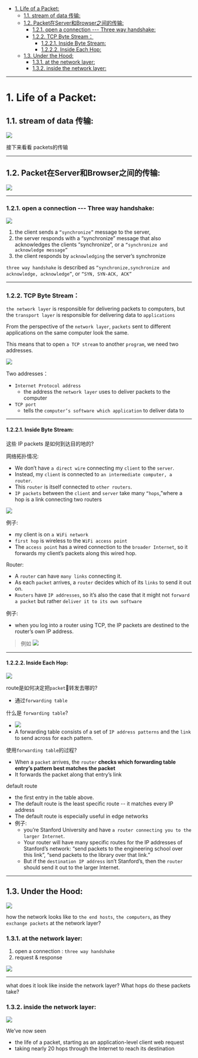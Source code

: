 
- [1. Life of a Packet:](#1-life-of-a-packet)
    - [1.1. stream of data 传输:](#11-stream-of-data-%E4%BC%A0%E8%BE%93)
    - [1.2. Packet在Server和Browser之间的传输:](#12-packet%E5%9C%A8server%E5%92%8Cbrowser%E4%B9%8B%E9%97%B4%E7%9A%84%E4%BC%A0%E8%BE%93)
        - [1.2.1. open a connection --- Three way handshake:](#121-open-a-connection-----three-way-handshake)
        - [1.2.2. TCP Byte Stream：](#122-tcp-byte-stream)
            - [1.2.2.1. Inside Byte Stream:](#1221-inside-byte-stream)
            - [1.2.2.2. Inside Each Hop:](#1222-inside-each-hop)
    - [1.3. Under the Hood:](#13-under-the-hood)
        - [1.3.1. at the network layer:](#131-at-the-network-layer)
        - [1.3.2. inside the network layer:](#132-inside-the-network-layer)


---

# 1. Life of a Packet:

## 1.1. stream of data 传输:

![](https://ws2.sinaimg.cn/large/006tNbRwgy1fxnrja2ycnj30yo0eqgpk.jpg)

接下来看看 packets的传输

---

## 1.2. Packet在Server和Browser之间的传输:

![](https://ws1.sinaimg.cn/large/006tNbRwgy1fxord7du9tj31gq0u042w.jpg)

---

### 1.2.1. open a connection --- Three way handshake:

![](https://ws1.sinaimg.cn/large/006tNbRwgy1fxorf4ofs5j31pe0sito7.jpg)

1. the client sends a `“synchronize”` message to the server,
2. the server responds with a “synchronize” message that also acknowledges the clients “synchronize”, or a `“synchronize and acknowledge message”`
3. the client responds by `acknowledging` the server’s
synchronize


`three way handshake` is described as `“synchronize,synchronize and acknowledge, acknowledge”`, or `“SYN, SYN-ACK, ACK”`

----

### 1.2.2. TCP Byte Stream：

`the network layer` is responsible for delivering packets to computers, but the `transport layer` is responsible for delivering data to `applications`

From the perspective of the `network layer`, `packets` sent to different applications on the same computer look the same. 

This means that to open `a TCP stream` to another `program`, we need two addresses.

![](https://ws1.sinaimg.cn/large/006tNbRwgy1fxosgy4olbj31nj0u0wsl.jpg)

Two addresses：

- `Internet Protocol address`
    - the address the `network layer` uses to deliver packets to the computer
- `TCP port`
    - tells the `computer’s software which application` to deliver data to

---

#### 1.2.2.1. Inside Byte Stream:

这些 IP packets 是如何到达目的地的?

网络拓扑情况:

- We don’t have `a direct wire` connecting my `client` to the `server`. 
- Instead, my `client` is connected to `an intermediate computer, a router`. 
- This `router` is itself connected to `other routers`. 
- `IP packets` between the `client` and `server` take many `“hops`,”where a hop is a link connecting two routers

![](https://ws3.sinaimg.cn/large/006tNbRwgy1fxosrpeujnj31r60icqd2.jpg)

例子:

-  my client is on `a WiFi network`
-  `first hop` is wireless to the `WiFi access point`
-  The `access point` has a wired connection to the
`broader Internet`, so it forwards my client’s packets along this wired hop.

Router:

- A `router` can have `many links` connecting it. 
- As each `packet` arrives, a `router` decides which of its `links` to send it out on. 
- `Routers` have `IP addresses`, so it’s also the case that it might not `forward a packet` but rather `deliver it to its own software`

例子:

-  when you log into a router using TCP, the IP packets are destined to the router’s own IP address.

> 例如 ![](https://ws1.sinaimg.cn/large/006tNbRwgy1fxpabbj714j30e709eabr.jpg)

---

#### 1.2.2.2. Inside Each Hop:

![](https://ws3.sinaimg.cn/large/006tNbRwgy1fxpagk9eohj30kr0e1whi.jpg)

route是如何决定把`packet`转发去哪的?

- 通过`forwarding table`

什么是 `forwarding table`?

- ![](https://ws4.sinaimg.cn/large/006tNbRwgy1fxpaibenrej305b05t74t.jpg)
- A forwarding table consists of a set of `IP address patterns` and the `link` to send across for each pattern.

使用`forwarding table`的过程?

- When a `packet` arrives, the `router` **checks which forwarding table entry’s pattern best matches the packet**
- It forwards the packet along that entry’s link

default route

- the first entry in the table above. 
- The default route is the least specific route -- it matches every IP address
- The default route is especially useful in edge networks
- 例子: 
    - you’re Stanford University
and have `a router connecting you to the larger Internet`. 
    - Your router will have many specific routes for the IP addresses of Stanford’s network: “send packets to the engineering school over this link”, “send packets to the library over that link.” 
    - But if the `destination IP address` isn’t Stanford’s, then the `router` should send it out to the larger Internet.


----

## 1.3. Under the Hood:

![](https://ws3.sinaimg.cn/large/006tNbRwgy1fxpb1yy1esj30o20akabp.jpg)

how the network looks like to `the end hosts`, `the computers`, as they `exchange packets` at the network layer?

### 1.3.1. at the network layer:

1. open a connection : `three way handshake`
2. request & response

![](https://ws1.sinaimg.cn/large/006tNbRwgy1fxpb9huhdjj30z70e5noz.jpg)

---

what does it look like inside the network layer? What hops do these packets take? 

### 1.3.2. inside the network layer:

![](https://ws3.sinaimg.cn/large/006tNbRwgy1fxpbkclh7rj30ze0gtb29.jpg)

We’ve now seen 

- the life of a packet, starting as an application-level client web request
- taking nearly 20 hops through the Internet to reach its destination